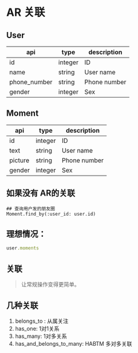 # AR 关联


## User

| api          | type    | description  |
| ------------ | ------- | ------------ |
| id           | integer | ID           |
| name         | string  | User name    |
| phone_number | string  | Phone number |
| gender       | integer | Sex          |

## Moment

| api     | type    | description  |
| ------- | ------- | ------------ |
| id      | integer | ID           |
| text    | string  | User name    |
| picture | string  | Phone number |
| gender  | integer | Sex          |


## 如果没有 AR的关联
~~~
## 查询用户发的朋友圈
Moment.find_by(:user_id: user.id)
~~~

## 理想情况：
```rb
user.moments
```

## 关联
> 让常规操作变得更简单。

## 几种关联
1. belongs_to : 从属关注
2. has_one: 1对1关系
3. has_many: 1对多关系
4. has_and_belongs_to_many: HABTM 多对多关联



